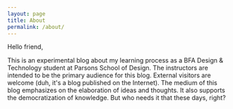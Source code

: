 ```yaml
---
layout: page
title: About
permalink: /about/
---
```


Hello friend,

This is an experimental blog about my learning process as a BFA Design & Technology student at Parsons School of Design. The instructors are intended to be the primary audience for this blog. External visitors are welcome (duh, it's a blog published on the Internet). The medium of this blog emphasizes on the elaboration of ideas and thoughts. It also supports the democratization of knowledge. But who needs it that these days, right?

